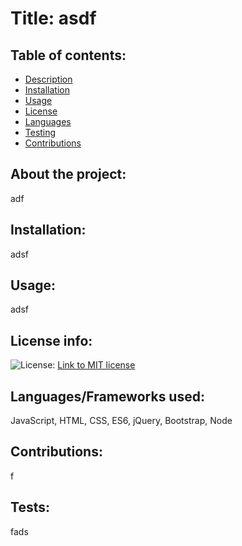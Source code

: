 
  # Title: asdf

  ## Table of contents:
  * [ Description ](#about)
  * [ Installation ](#installation)
  * [ Usage ](#usage)
  * [ License ](#license)
  * [ Languages ](#languages)
  * [ Testing ](#testing)
  * [ Contributions ](#contributions)
  
  <a name="about"></a>
  ## About the project:
  adf

  <a name="installation"></a>
  ## Installation:
  adsf

  <a name="usage"></a>
  ## Usage:
  adsf

  <a name="license"></a>
  ## License info:
  ![License:](https://img.shields.io/badge/license-MIT-green) [Link to MIT license](https://choosealicense.com/licenses/mit/)

  <a name="languages"></a>
  ## Languages/Frameworks used:
   JavaScript, HTML, CSS, ES6, jQuery, Bootstrap, Node
    

  <a name="contributions"></a>
  ## Contributions: 
  f
    

  <a name="contributions"></a>
  ## Tests: 
  fads
    

  